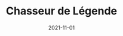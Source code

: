 ---
layout: default
modal-id: 5
date: 2021-11-01
title: Chasseur de Légende
imgCard: 2021-11-01-chasseur_de_legende.gif
videoYtb: https://www.youtube.com/embed/aee57hTYQ-M?si=3cvGnF7Ajm__5c2F
alt: projet chasseur de lengende
project-date: Novembre 2021
category: Illustration, Photoshop, Montage video
description: bla bla bla
---